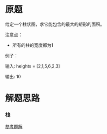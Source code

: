 # 原题
给定一个柱状图，求它能包含的最大的矩形的面积。

注意点：

  - 所有的柱的宽度都为1

例子：

输入: heights = [2,1,5,6,2,3]

输出: 10

# 解题思路

### 栈
[参考题解](http://www.cnblogs.com/lichen782/p/leetcode_Largest_Rectangle_in_Histogram.html)
